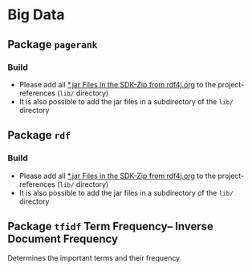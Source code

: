 # Big Data

## Package `pagerank`

### Build

- Please add all [\*.jar Files in the SDK-Zip from rdf4j.org](https://rdf4j.org/download/) to the project-references (`lib/` directory)
- It is also possible to add the jar files in a subdirectory of the `lib/` directory

## Package `rdf`

### Build

- Please add all [\*.jar Files in the SDK-Zip from rdf4j.org](https://rdf4j.org/download/) to the project-references (`lib/` directory)
- It is also possible to add the jar files in a subdirectory of the `lib/` directory

## Package `tfidf` Term Frequency– Inverse Document Frequency

Determines the important terms and their frequency
